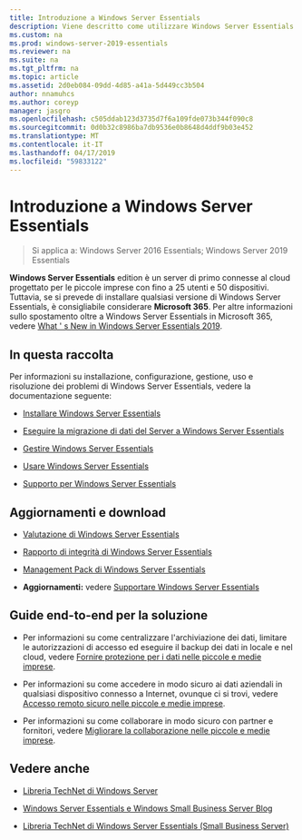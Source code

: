 ```yaml
---
title: Introduzione a Windows Server Essentials
description: Viene descritto come utilizzare Windows Server Essentials
ms.custom: na
ms.prod: windows-server-2019-essentials
ms.reviewer: na
ms.suite: na
ms.tgt_pltfrm: na
ms.topic: article
ms.assetid: 2d0eb084-09dd-4d85-a41a-5d449cc3b504
author: nnamuhcs
ms.author: coreyp
manager: jasgro
ms.openlocfilehash: c505ddab123d3735d7f6a109fde073b344f090c8
ms.sourcegitcommit: 0d0b32c8986ba7db9536e0b8648d4ddf9b03e452
ms.translationtype: MT
ms.contentlocale: it-IT
ms.lasthandoff: 04/17/2019
ms.locfileid: "59833122"
---
```

# <a name="get-started-with-windows-server-essentials"></a>Introduzione a Windows Server Essentials 

>Si applica a: Windows Server 2016 Essentials; Windows Server 2019 Essentials

**Windows Server Essentials** edition è un server di primo connesse al cloud progettato per le piccole imprese con fino a 25 utenti e 50 dispositivi. Tuttavia, se si prevede di installare qualsiasi versione di Windows Server Essentials, è consigliabile considerare **Microsoft 365**. Per altre informazioni sullo spostamento oltre a Windows Server Essentials in Microsoft 365, vedere [What ' s New in Windows Server Essentials 2019](what-s-new-19.md).
  
## <a name="in-this-library"></a>In questa raccolta  
 Per informazioni su installazione, configurazione, gestione, uso e risoluzione dei problemi di Windows Server Essentials, vedere la documentazione seguente:  
  

-   [Installare Windows Server Essentials](../install/Install-Windows-Server-Essentials.md)   
  
-   [Eseguire la migrazione di dati del Server a Windows Server Essentials](../migrate/Migrate-Server-Data-to-Windows-Server-Essentials.md)  
  
-   [Gestire Windows Server Essentials](../manage/Manage-Windows-Server-Essentials.md)  
  
-   [Usare Windows Server Essentials](../use/Use-Windows-Server-Essentials.md)  
  
-   [Supporto per Windows Server Essentials](../support/Support-Windows-Server-Essentials.md)  
  
## <a name="updates-and-downloads"></a>Aggiornamenti e download  
  
-   [Valutazione di Windows Server Essentials](https://technet.microsoft.com/evalcenter/dn205288.aspx?wt.mc_id=TEC_144_1_7)  
  
-   [Rapporto di integrità di Windows Server Essentials](https://www.microsoft.com/download/details.aspx?id=35565)  
  
-   [Management Pack di Windows Server Essentials](https://www.microsoft.com/download/details.aspx?id=35560)  
 
  
-   **Aggiornamenti:** vedere [Supportare Windows Server Essentials](../support/Support-Windows-Server-Essentials.md)  
  
## <a name="end-to-end-solution-guides"></a>Guide end-to-end per la soluzione  
  
-    Per informazioni su come centralizzare l'archiviazione dei dati, limitare le autorizzazioni di accesso ed eseguire il backup dei dati in locale e nel cloud, vedere [Fornire protezione per i dati nelle piccole e medie imprese](https://technet.microsoft.com/library/dn582043.aspx).  
  
-    Per informazioni su come accedere in modo sicuro ai dati aziendali in qualsiasi dispositivo connesso a Internet, ovunque ci si trovi, vedere [Accesso remoto sicuro nelle piccole e medie imprese](https://technet.microsoft.com/library/dn629457.aspx).  
  
-    Per informazioni su come collaborare in modo sicuro con partner e fornitori, vedere [Migliorare la collaborazione nelle piccole e medie imprese](https://technet.microsoft.com/library/dn747893.aspx).  
  
## <a name="see-also"></a>Vedere anche  
  
-   [Libreria TechNet di Windows Server](https://technet.microsoft.com/library/bb625087.aspx)  
  
-   [Windows Server Essentials e Windows Small Business Server Blog](http://blogs.technet.com/b/sbs/)  
  
-   [Libreria TechNet di Windows Server Essentials (Small Business Server)](https://technet.microsoft.com/library/cc514417.aspx)
